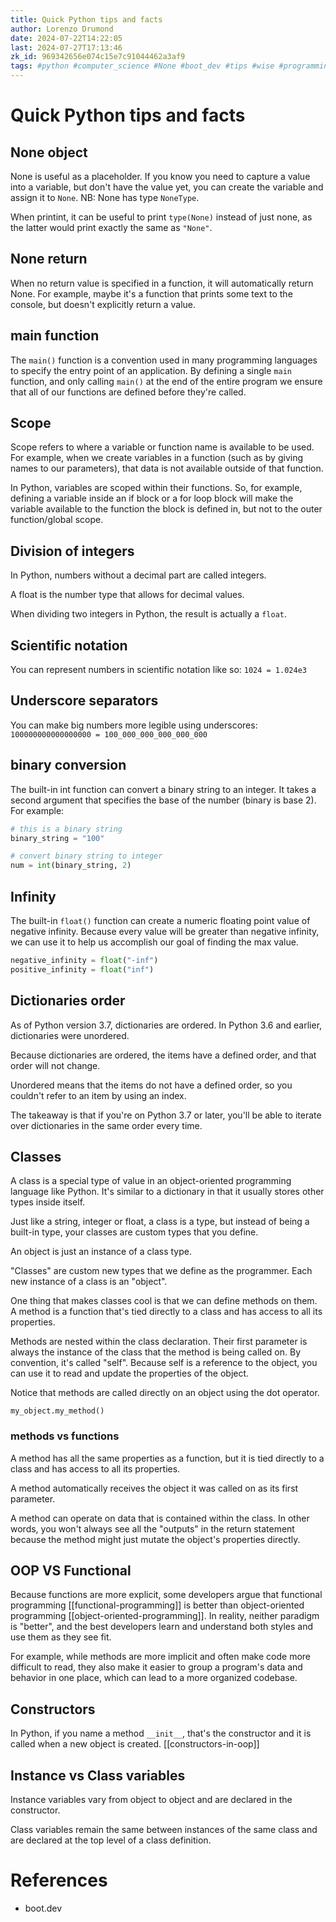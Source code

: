 ```yaml
---
title: Quick Python tips and facts
author: Lorenzo Drumond
date: 2024-07-22T14:22:05
last: 2024-07-27T17:13:46
zk_id: 969342656e074c15e7c91044462a3af9
tags: #python #computer_science #None #boot_dev #tips #wise #programming #scope
---
```



# Quick Python tips and facts

## None object

None is useful as a placeholder. If you know you need to capture a value into a variable, but don't have the value yet, you can create the variable and assign it to `None`. NB: None has type `NoneType`.

When printint, it can be useful to print `type(None)` instead of just none, as the latter would print exactly the same as `"None"`.

## None return

When no return value is specified in a function, it will automatically return None. For example, maybe it's a function that prints some text to the console, but doesn't explicitly return a value.

## main function

The `main()` function is a convention used in many programming languages to specify the entry point of an application. By defining a single `main` function, and only calling `main()` at the end of the entire program we ensure that all of our functions are defined before they're called.

## Scope

Scope refers to where a variable or function name is available to be used. For example, when we create variables in a function (such as by giving names to our parameters), that data is not available outside of that function.

In Python, variables are scoped within their functions. So, for example, defining a variable inside an if block or a for loop block will make the variable available to the function the block is defined in, but not to the outer function/global scope.

## Division of integers

In Python, numbers without a decimal part are called integers.

A float is the number type that allows for decimal values.

When dividing two integers in Python, the result is actually a `float`.

## Scientific notation

You can represent numbers in scientific notation like so: `1024 = 1.024e3`

## Underscore separators

You can make big numbers more legible using underscores: `100000000000000000 = 100_000_000_000_000_000`

## binary conversion

The built-in int function can convert a binary string to an integer. It takes a second argument that specifies the base of the number (binary is base 2). For example:

```python
# this is a binary string
binary_string = "100"

# convert binary string to integer
num = int(binary_string, 2)
```

## Infinity

The built-in `float()` function can create a numeric floating point value of negative infinity. Because every value will be greater than negative infinity, we can use it to help us accomplish our goal of finding the max value.

```python
negative_infinity = float("-inf")
positive_infinity = float("inf")
```

## Dictionaries order

As of Python version 3.7, dictionaries are ordered. In Python 3.6 and earlier, dictionaries were unordered.

Because dictionaries are ordered, the items have a defined order, and that order will not change.

Unordered means that the items do not have a defined order, so you couldn't refer to an item by using an index.

The takeaway is that if you're on Python 3.7 or later, you'll be able to iterate over dictionaries in the same order every time.

## Classes

A class is a special type of value in an object-oriented programming language like Python. It's similar to a dictionary in that it usually stores other types inside itself.

Just like a string, integer or float, a class is a type, but instead of being a built-in type, your classes are custom types that you define.

An object is just an instance of a class type.

"Classes" are custom new types that we define as the programmer. Each new instance of a class is an "object".

One thing that makes classes cool is that we can define methods on them. A method is a function that's tied directly to a class and has access to all its properties.

Methods are nested within the class declaration. Their first parameter is always the instance of the class that the method is being called on. By convention, it's called "self". Because self is a reference to the object, you can use it to read and update the properties of the object.

Notice that methods are called directly on an object using the dot operator.

```pythonb
my_object.my_method()
```

### methods vs functions

A method has all the same properties as a function, but it is tied directly to a class and has access to all its properties.

A method automatically receives the object it was called on as its first parameter.

A method can operate on data that is contained within the class. In other words, you won't always see all the "outputs" in the return statement because the method might just mutate the object's properties directly.

## OOP VS Functional

Because functions are more explicit, some developers argue that functional programming [[functional-programming]] is better than object-oriented programming [[object-oriented-programming]]. In reality, neither paradigm is "better", and the best developers learn and understand both styles and use them as they see fit.

For example, while methods are more implicit and often make code more difficult to read, they also make it easier to group a program's data and behavior in one place, which can lead to a more organized codebase.

## Constructors

In Python, if you name a method `__init__`, that's the constructor and it is called when a new object is created. [[constructors-in-oop]]

## Instance vs Class variables

Instance variables vary from object to object and are declared in the constructor.

Class variables remain the same between instances of the same class and are declared at the top level of a class definition.

# References
- boot.dev

